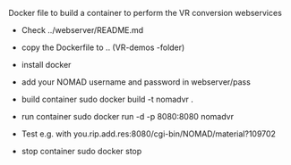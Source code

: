 Docker file to build a container to perform the VR conversion webservices
* Check ../webserver/README.md

* copy the Dockerfile to .. (VR-demos -folder)
* install docker
* add your NOMAD username and password in webserver/pass
* build container
   sudo docker build -t nomadvr .
* run container
   sudo docker run -d -p 8080:8080 nomadvr
* Test e.g. with you.rip.add.res:8080/cgi-bin/NOMAD/material?109702
* stop container
  sudo docker stop <container-name>

